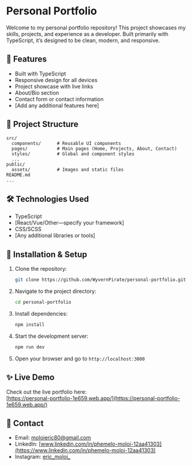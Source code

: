 # Personal Portfolio

Welcome to my personal portfolio repository! This project showcases my skills, projects, and experience as a developer. Built primarily with TypeScript, it’s designed to be clean, modern, and responsive.

## 🚀 Features

- Built with TypeScript
- Responsive design for all devices
- Project showcase with live links
- About/Bio section
- Contact form or contact information
- [Add any additional features here]

## 📂 Project Structure

```plaintext
src/
  components/      # Reusable UI components
  pages/           # Main pages (Home, Projects, About, Contact)
  styles/          # Global and component styles
  ...
public/
  assets/          # Images and static files
README.md
...
```

## 🛠️ Technologies Used

- TypeScript
- [React/Vue/Other—specify your framework]
- CSS/SCSS
- [Any additional libraries or tools]

## 🚧 Installation & Setup

1. Clone the repository:
   ```bash
   git clone https://github.com/WyvernPirate/personal-portfolio.git
   ```
2. Navigate to the project directory:
   ```bash
   cd personal-portfolio
   ```
3. Install dependencies:
   ```bash
   npm install
   ```
4. Start the development server:
   ```bash
   npm run dev
   ```
5. Open your browser and go to `http://localhost:3000`

## ✨ Live Demo

Check out the live portfolio here:  
[https://personal-portfolio-1e659.web.app/](https://personal-portfolio-1e659.web.app/)

## 👤 Contact

- Email: moloieric80@gmail.com
- LinkedIn: [www.linkedin.com/in/phemelo-moloi-12aa41303](https://www.linkedin.com/in/phemelo-moloi-12aa41303)
- Instagram: [eric_moloi_](https://instagram.com/eric_moloi_)

